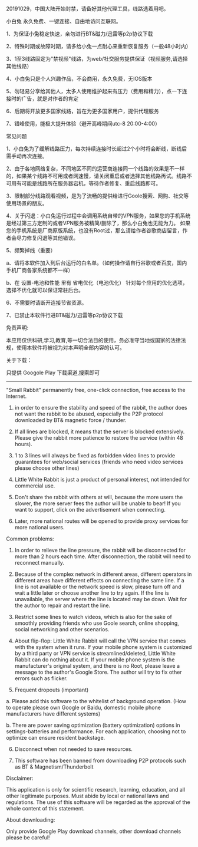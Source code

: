 20191029，中国大陆开始封禁，请备好其他代理工具，线路选着用吧。

小白兔 永久免费、一键连接、自由地访问互联网。

1、为保证小兔稳定快速，亲勿进行BT&磁力/迅雷等p2p协议下载

2、特殊时期或故障时期，请多给小兔一点耐心来重新恢复服务（一般48小时内）

3、1至3线路固定为"禁视频"线路，为web/社交服务提供保证（视频服务,请选择其他线路）

4、小白兔只是个人兴趣作品，不会商用，永久免费，无IOS版本

5、勿轻易分享给其他人，太多人使用维护起来有压力（费用和精力），点一下连接时的广告，就是对作者的肯定

6、后期将开放更多国家线路，旨在为更多国家用户，提供代理服务

7、错峰使用，能极大提升体验（避开高峰期间utc-8 20:00-4:00）



常见问题

1、小白兔为了缓解线路压力，每次持续连接时长超过2个小时将会断线，断线后需手动再次连接。


2、由于各地网络复杂，不同地区不同的运营商连接同一个线路的效果是不一样的，如果某个线路不可用或者网速慢，请关闭重启或者选择其他线路再试。线路不可用有可能是线路所在服务器宕机，等待作者修复、重启线路即可。


3、限制部分线路观看视频，是为了流畅的提供给进行Goole搜索、网购、社交等使用场景的朋友。


4、关于闪退：小白兔运行过程中会调用系统自带的V*P*N服务，如果您的手机系统是经过第三方定制的或者V*P*N服务被精简/删除了，那么小白兔也无能为力。 如果您的手机系统是厂商原版系统，也没有Root过，那么请给作者谷歌商店留言，作者会尽力修复闪退等其他错误。


5、频繁掉线（重要）

a、请将本软件加入到后台运行的白名单。（如何操作请自行谷歌或者百度，国内手机厂商各家系统都不一样）

b、在 设置-电池和性能 里有 省电优化（电池优化） 针对每个应用的优化选项，选择不优化就可以保证常驻后台。


6、不需要时请断开连接节省资源。


7、已禁止本软件行进BT&磁力/迅雷等p2p协议下载


免责声明:

本应用仅供科研,学习,教育,等一切合法目的使用，务必准守当地或国家的法律法规，使用本软件将被视为对本声明全部内容的认可。

关于下载：

只提供 Googole Play 下载渠道,搜索即可

-------------------------------------------------------------------------------

"Small Rabbit"  permanently free, one-click connection, free access to the Internet.

1. in order to ensure the stability and speed of the rabbit, the author does not want the rabbit to be abused, especially the P2P protocol downloaded by BT& magnetic force / thunder.

2. If all lines are blocked, it means that the server is blocked extensively. Please give the rabbit more patience to restore the service (within 48 hours).

3. 1 to 3 lines will always be fixed as forbidden video lines to provide guarantees for web/social services (friends who need video services please choose other lines)

4. Little White Rabbit is just a product of personal interest, not intended for commercial use.

5. Don't share the rabbit with others at will, because the more users the slower, the more server fees the author will be unable to bear! If you want to support, click on the advertisement when connecting.

6. Later, more national routes will be opened to provide proxy services for more national users.


Common problems:

1. In order to relieve the line pressure, the rabbit will be disconnected for more than 2 hours each time. After disconnection, the rabbit will need to reconnect manually.

2. Because of the complex network in different areas, different operators in different areas have different effects on connecting the same line. If a line is not available or the network speed is slow, please turn off and wait a little later or choose another line to try again. If the line is unavailable, the server where the line is located may be down. Wait for the author to repair and restart the line.

3. Restrict some lines to watch videos, which is also for the sake of smoothly providing friends who use Goole search, online shopping, social networking and other scenarios.

4. About flip-flop: Little White Rabbit will call the V*P*N service that comes with the system when it runs. If your mobile phone system is customized by a third party or V*P*N service is streamlined/deleted, Little White Rabbit can do nothing about it. If your mobile phone system is the manufacturer's original system, and there is no Root, please leave a message to the author's Google Store. The author will try to fix other errors such as flicker.

5. Frequent dropouts (important)

  a. Please add this software to the whitelist of background operation. (How to operate please own Google or Baidu, domestic mobile phone manufacturers have different systems)

  b. There are power saving optimization (battery optimization) options in settings-batteries and performance. For each application, choosing not to optimize can ensure resident backstage.

6. Disconnect when not needed to save resources.

7. This software has been banned from downloading P2P protocols such as BT & Magnetism/Thunderbolt


Disclaimer:

This application is only for scientific research, learning, education, and all other legitimate purposes. Must abide by local or national laws and regulations. The use of this software will be regarded as the approval of the whole content of this statement.

About downloading:

Only provide Google Play download channels, other download channels please be careful!
